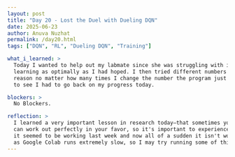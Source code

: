 ```yaml
---
layout: post
title: "Day 20 - Lost the Duel with Dueling DQN"
date: 2025-06-23
author: Anuva Nuzhat
permalink: /day20.html
tags: ["DQN", "RL", "Dueling DQN", "Training"]

what_i_learned: >
  Today I wanted to help out my labmate since she was struggling with implementing the Rainbow DQN. Although I got far in it, I realized later on in the day that my Dueling DQN faltered in its rewards and wasn't
  learning as optimally as I had hoped. I then tried different numbers again with its epsilon decay, learning rates, and episode numbers, but for some
  reason no matter how many times I change the number the program just never finishes running. I'm not sure what the problem is, but it's quite frustrating
  to see I had to go back on my progress today.

blockers: >
  No Blockers.

reflection: >
  I learned a very important lesson in research today—that sometimes you can go back on progress you've made and have to start a process over. Not everything
  can work out perfectly in your favor, so it's important to experience failure to make sure your research is stronger and more reliable. It is still frustrating that
  it seemed to be working last week and now all of a sudden it isn't working as I had hoped. I think this may be a Google Colab issue and not completely a coding issue,
  as Google Colab runs extremely slow, so I may try running some of this on VS Code.
---
```

